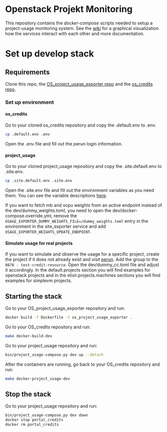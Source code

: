 # Openstack Projekt Monitoring

This repository contains the *docker-compose* scripts needed to setup a project-usage
monitoring system. See the <a href="../../wiki/">wiki</a> for a graphical visualization how
the services interact with each other and more documentation.

# Set up develop stack

## Requirements
Clone this repo, the [OS_project_usage_exporter repo](https://github.com/deNBI/OS_project_usage_exporter) and the 
[os_credits repo](https://github.com/deNBI/os_credits).

### Set up environment
#### os_credits
Go to your cloned os_credits repository and copy the .default.env to .env.  
```bash
cp .default.env .env
```
Open the .env file and fill out the perun login information.
#### project_usage
Go to your cloned project_usage repository and copy the .site.default.env to .site.env.
```bash
cp .site.default.env .site.env
```
Open the .site.env file and fill out the environment variables as you need them. You can see the variable descriptions 
[here](https://github.com/deNBI/OS_project_usage_exporter#usage).  

If you want to fetch mb and vcpu weights from an active endpoint instead of the dev/dummy_weights.toml, you need to 
open the dev/docker-compose.override.yml, remove the `USAGE_EXPORTER_DUMMY_WEIGHTS_FILE=/dummy_weights.toml` entry in 
the environment in the site_exporter service and add `USAGE_EXPORTER_WEIGHTS_UPDATE_ENDPOINT`.
#### Simulate usage for real projects
If you want to simulate and observe the usage for a specific project, create the project if it does not already exist 
and visit [perun](perun.elixir-czech.cz/). Add the group to the `8676 - test-credit-resource`. Open the dev/dummy_cc.toml
file and adjust it accordingly. In the default.projects section you will find examples for openstack projects and in the
elixir.projects.machines sections you will find examples for simplevm projects.
## Starting the stack
Go to your OS_project_usage_exporter repository and run:
```bash
docker build -f Dockerfile -t os_project_usage_exporter .
```

Go to your OS_credits repository and run:
```bash
make docker-build-dev
```

Go to your project_usage repository and run:
```bash
bin/project_usage-compose.py dev up --detach
```

After the containers are running, go back to your OS_credits repository and run:
```bash
make docker-project_usage-dev
```

## Stop the stack
Go to your project_usage repository and run:
```bash
bin/project_usage-compose.py dev down
docker stop portal_credits
docker rm portal_credits
```
